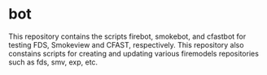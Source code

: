 #  bot 

This repository contains the scripts  firebot, smokebot, and cfastbot for testing FDS, Smokeview
and CFAST, respectively.  This repository also constains scripts for creating and updating
various firemodels repositories such as fds, smv, exp, etc.
